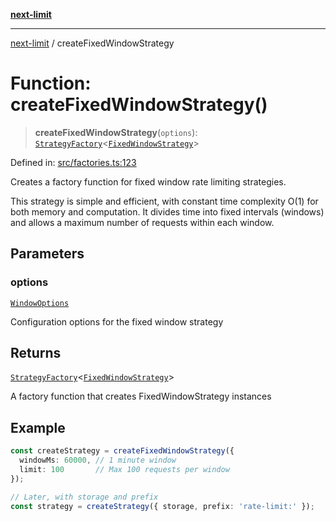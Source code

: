 [**next-limit**](../README.md)

***

[next-limit](../README.md) / createFixedWindowStrategy

# Function: createFixedWindowStrategy()

> **createFixedWindowStrategy**(`options`): [`StrategyFactory`](../interfaces/StrategyFactory.md)\<[`FixedWindowStrategy`](../interfaces/FixedWindowStrategy.md)\>

Defined in: [src/factories.ts:123](https://github.com/saoudi-h/next-limit/blob/f416490a04def3b4fa337260ecf1c729b660c4a7/src/factories.ts#L123)

Creates a factory function for fixed window rate limiting strategies.

This strategy is simple and efficient, with constant time complexity O(1) for
both memory and computation. It divides time into fixed intervals (windows)
and allows a maximum number of requests within each window.

## Parameters

### options

[`WindowOptions`](../interfaces/WindowOptions.md)

Configuration options for the fixed window strategy

## Returns

[`StrategyFactory`](../interfaces/StrategyFactory.md)\<[`FixedWindowStrategy`](../interfaces/FixedWindowStrategy.md)\>

A factory function that creates FixedWindowStrategy instances

## Example

```typescript
const createStrategy = createFixedWindowStrategy({
  windowMs: 60000, // 1 minute window
  limit: 100       // Max 100 requests per window
});

// Later, with storage and prefix
const strategy = createStrategy({ storage, prefix: 'rate-limit:' });
```
